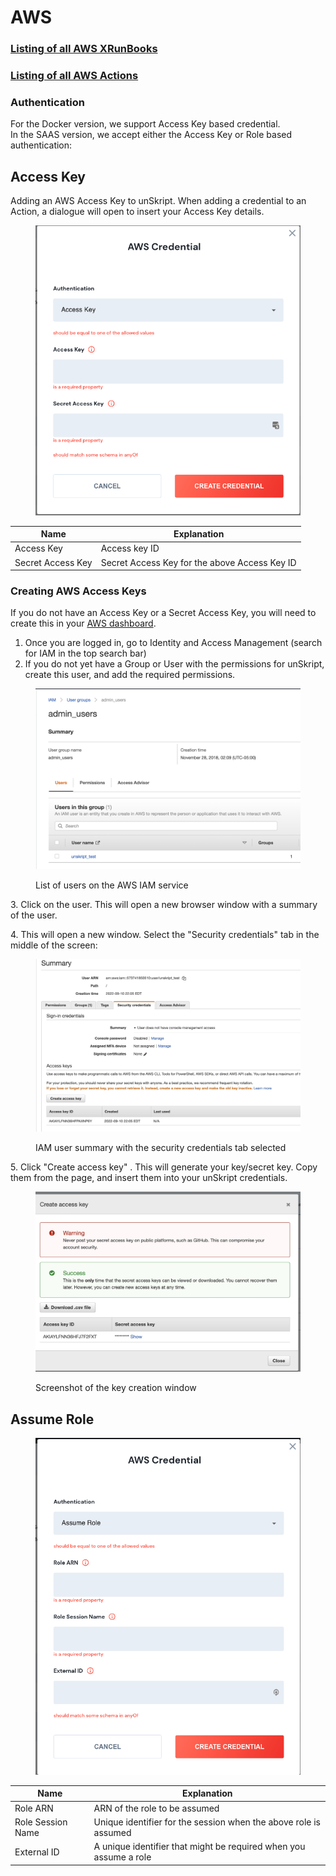 # AWS

### [Listing of all AWS XRunBooks](../../lists/xRunBook\_list.md#aws)

### [Listing of all AWS Actions](broken-reference)

### Authentication

For the Docker version, we support Access Key based credential.\
In the SAAS version, we accept either the Access Key or Role based authentication:

## Access Key

Adding an AWS Access Key to unSkript. When adding a credential to an Action, a dialogue will open to insert your Access Key details.

<figure><img src="../../.gitbook/assets/Screen Shot 2022-10-02 at 4.32.22 PM.png" alt=""><figcaption></figcaption></figure>

| Name              | Explanation                                   |
| ----------------- | --------------------------------------------- |
| Access Key        | Access key ID                                 |
| Secret Access Key | Secret Access Key for the above Access Key ID |

### **Creating AWS Access Keys**

If you do not have an Access Key or a Secret Access Key, you will need to create this in your [AWS dashboard](https://aws.amazon.com/).

1. Once you are logged in, go to Identity and Access Management (search for IAM in the top search bar)
2. If you do not yet have a Group or User with the permissions for unSkript, create this user, and add the required permissions.&#x20;

<figure><img src="../../.gitbook/assets/Screenshot 2022-11-02 at 11.01.30 AM (1).png" alt=""><figcaption><p>List of users on the AWS IAM service</p></figcaption></figure>

3\. Click on the user.  This will open a new browser window with a summary of the user. &#x20;

4\. This will open a new window.  Select the "Security credentials" tab in the middle of the screen:

<figure><img src="../../.gitbook/assets/Screenshot 2022-11-02 at 11.12.37 AM.jpg" alt=""><figcaption><p>IAM user summary with the security credentials tab selected</p></figcaption></figure>

5\. Click "Create access key" . This will generate your key/secret key. Copy them from the page, and insert them into your unSkript credentials.

<figure><img src="../../.gitbook/assets/Screenshot 2022-11-02 at 11.16.06 AM.jpg" alt=""><figcaption><p>Screenshot of the key creation window</p></figcaption></figure>

## **Assume Role**

<figure><img src="../../.gitbook/assets/Screen Shot 2022-10-02 at 4.30.48 PM.png" alt=""><figcaption></figcaption></figure>



| Name              | Explanation                                                       |
| ----------------- | ----------------------------------------------------------------- |
| Role ARN          | ARN of the role to be assumed                                     |
| Role Session Name | Unique identifier for the session when the above role is assumed  |
| External ID       | A unique identifier that might be required when you assume a role |
